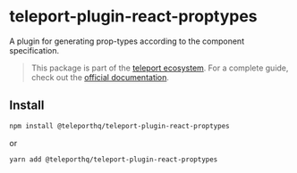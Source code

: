 # teleport-plugin-react-proptypes

A plugin for generating prop-types according to the component specification.

> This package is part of the [teleport ecosystem](https://github.com/teleporthq/teleport-code-generators). For a complete guide, check out the [official documentation](https://docs.teleporthq.io/).

## Install
```bash
npm install @teleporthq/teleport-plugin-react-proptypes
```
or
```bash
yarn add @teleporthq/teleport-plugin-react-proptypes
```
